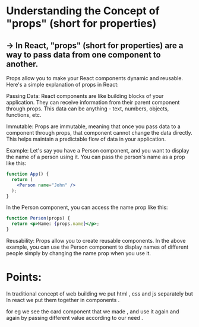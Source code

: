 # Understanding the Concept of "props" (short for properties) 

-> In React, "props" (short for properties) are a way to pass data from one component to another.
----------------------------------------------------------------------------------------------------
 Props allow you to make your React components dynamic and reusable. Here's a simple explanation of props in React:

Passing Data: React components are like building blocks of your application. They can receive information from their parent component through props. This data can be anything - text, numbers, objects, functions, etc.

Immutable: Props are immutable, meaning that once you pass data to a component through props, that component cannot change the data directly. This helps maintain a predictable flow of data in your application.

Example: Let's say you have a Person component, and you want to display the name of a person using it. You can pass the person's name as a prop like this:

```jsx
function App() {
  return (
    <Person name="John" />
  );
}
```

In the Person component, you can access the name prop like this:
```jsx
function Person(props) {
  return <p>Name: {props.name}</p>;
}
```

Reusability: Props allow you to create reusable components. In the above example, you can use the Person component to display names of different people simply by changing the name prop when you use it.



# Points:

In traditional concept of web building we put html , css and js separately but In react we put them together in components .

for eg we see the card component that we made , and use it again and again by passing different value according to our need .